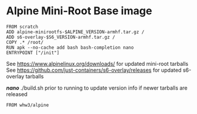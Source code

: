 # Alpine Mini-Root Base image
```
FROM scratch
ADD alpine-minirootfs-$ALPINE_VERSION-armhf.tar.gz /
ADD s6-overlay-$S6_VERSION-armhf.tar.gz /
COPY .* /root/
RUN apk --no-cache add bash bash-completion nano
ENTRYPOINT ["/init"]
```

See https://www.alpinelinux.org/downloads/ for updated mini-root tarballs
See https://github.com/just-containers/s6-overlay/releases for updated s6-overlay tarballs

***nano*** ./build.sh prior to running to update version info if newer tarballs are released


```
FROM whw3/alpine
```

